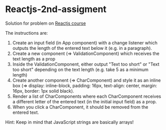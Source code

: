 # Reactjs-2nd-assigment

Solution for problem on [Reactjs course](https://www.udemy.com/react-the-complete-guide-incl-redux/learn/practice/16064)

The instructions are:

1. Create an input field (in App component) with a change listener which outputs the length of the entered text below it (e.g. in a paragraph).
2. Create a new component (=> ValidationComponent) which receives the text length as a prop
3. Inside the ValidationComponent, either output "Text too short" or "Text too short" depending on the text length (e.g. take 5 as a minimum length)
4. Create another component (=> CharComponent) and style it as an inline box (=> display: inline-block, padding: 16px, text-align: center, margin: 16px, border: 1px solid black).
5. Render a list of CharComponents where each CharComponent receives a different letter of the entered text (in the initial input field) as a prop.
6. When you click a CharComponent, it should be removed from the entered text.

Hint: Keep in mind that JavaScript strings are basically arrays!